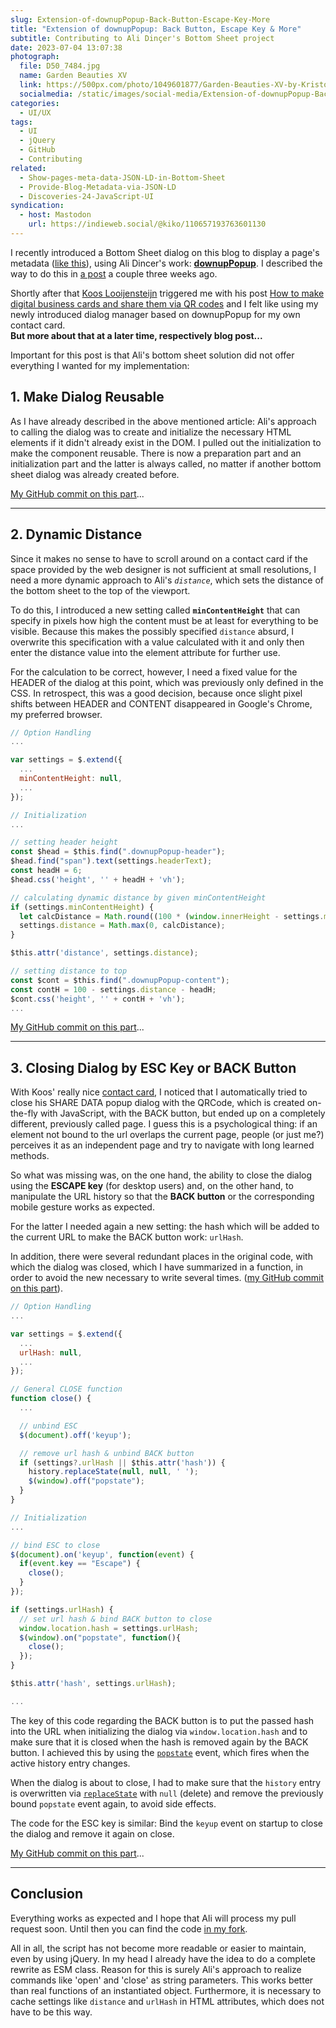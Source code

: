 ```yaml
---
slug: Extension-of-downupPopup-Back-Button-Escape-Key-More
title: "Extension of downupPopup: Back Button, Escape Key & More"
subtitle: Contributing to Ali Dinçer's Bottom Sheet project
date: 2023-07-04 13:07:38
photograph:
  file: D50_7484.jpg
  name: Garden Beauties XV
  link: https://500px.com/photo/1049601877/Garden-Beauties-XV-by-Kristof-Zerbe/
  socialmedia: /static/images/social-media/Extension-of-downupPopup-Back-Button-Escape-Key-More.png
categories:
  - UI/UX
tags:
  - UI
  - jQuery
  - GitHub
  - Contributing
related:
  - Show-pages-meta-data-JSON-LD-in-Bottom-Sheet
  - Provide-Blog-Metadata-via-JSON-LD
  - Discoveries-24-JavaScript-UI
syndication:
  - host: Mastodon
    url: https://indieweb.social/@kiko/110657193763601130
---
```


I recently introduced a Bottom Sheet dialog on this blog to display a page's metadata (<a href="javascript:dialog.pageMeta()">like this</a>), using Ali Dincer's work: [**downupPopup**](https://downuppopupjs.dincerali.com/). I described the way to do this in [a post](/post/Show-pages-meta-data-JSON-LD-in-Bottom-Sheet/) a couple three weeks ago.

Shortly after that [Koos Looijensteijn](https://octodon.social/@koos) triggered me with his post [How to make digital business cards and share them via QR codes](https://www.kooslooijesteijn.net/blog/digital-business-cards-vcard-qr-code-website) and I felt like using my newly introduced dialog manager based on downupPopup for my own contact card.  
**But more about that at a later time, respectively blog post...**

Important for this post is that Ali's bottom sheet solution did not offer everything I wanted for my implementation:

## 1. Make Dialog Reusable

As I have already described in the above mentioned article: Ali's approach to calling the dialog was to create and initialize the necessary HTML elements if it didn't already exist in the DOM. I pulled out the initialization to make the component reusable. There is now a preparation part and an initialization part and the latter is always called, no matter if another bottom sheet dialog was already created before.

[My GitHub commit on this part](https://github.com/ali-dincer/downupPopup.js/pull/2/commits/f3751ca56c4809decc1ec3845e5c301a13292773)...

<!-- more -->

---

## 2. Dynamic Distance

Since it makes no sense to have to scroll around on a contact card if the space provided by the web designer is not sufficient at small resolutions, I need a more dynamic approach to Ali's *``distance``*, which sets the distance of the bottom sheet to the top of the viewport. 

To do this, I introduced a new setting called **``minContentHeight``** that can specify in pixels how high the content must be at least for everything to be visible. Because this makes the possibly specified ``distance`` absurd,  I overwrite this specification with a value calculated with it and only then enter the distance value into the element attribute for further use. 

For the calculation to be correct, however, I need a fixed value for the HEADER of the dialog at this point, which was previously only defined in the CSS. In retrospect, this was a good decision, because once slight pixel shifts between HEADER and CONTENT disappeared in Google's Chrome, my preferred browser.

```js downupPopup.js
// Option Handling
...

var settings = $.extend({
  ...
  minContentHeight: null,
  ...
});

// Initialization
...

// setting header height
const $head = $this.find(".downupPopup-header");
$head.find("span").text(settings.headerText);
const headH = 6;
$head.css('height', '' + headH + 'vh');

// calculating dynamic distance by given minContentHeight
if (settings.minContentHeight) { 
  let calcDistance = Math.round((100 * (window.innerHeight - settings.minContentHeight) / window.innerHeight)) - headH;
  settings.distance = Math.max(0, calcDistance);
}

$this.attr('distance', settings.distance);

// setting distance to top
const $cont = $this.find(".downupPopup-content");
const contH = 100 - settings.distance - headH;
$cont.css('height', '' + contH + 'vh');
...
```

[My GitHub commit on this part](https://github.com/ali-dincer/downupPopup.js/pull/2/commits/0b1b72a4dd5ceb4b1436540a44c24f256f92a1ad)...

---

## 3. Closing Dialog by ESC Key or BACK Button

With Koos' really nice [contact card](https://www.fortomorrow.eu/en/contact/koos), I noticed that I automatically tried to close his SHARE DATA popup dialog with the QRCode, which is created on-the-fly with JavaScript, with the BACK button, but ended up on a completely different, previously called page. I guess this is a psychological thing: if an element not bound to the url overlaps the current page, people (or just me?) perceives it as an independent page and try to navigate with long learned methods.

So what was missing was, on the one hand, the ability to close the dialog using the **ESCAPE key** (for desktop users) and, on the other hand, to manipulate the URL history so that the **BACK button** or the corresponding mobile gesture works as expected.

For the latter I needed again a new setting: the hash which will be added to the current URL to make the BACK button work: ``urlHash``. 

In addition, there were several redundant places in the original code, with which the dialog was closed, which I have summarized in a function, in order to avoid the new necessary to write several times. ([my GitHub commit on this part](https://github.com/ali-dincer/downupPopup.js/pull/2/commits/fa0e119b42a444f1cb671d02381029f662d94591)).

```js downupPopup.js
// Option Handling
...

var settings = $.extend({
  ...
  urlHash: null,
  ...
});

// General CLOSE function
function close() {
  ...

  // unbind ESC
  $(document).off('keyup');

  // remove url hash & unbind BACK button
  if (settings?.urlHash || $this.attr('hash')) {
    history.replaceState(null, null, ' ');
    $(window).off("popstate");
  }
}

// Initialization
...

// bind ESC to close
$(document).on('keyup', function(event) {
  if(event.key == "Escape") {
    close();
  }
});

if (settings.urlHash) {
  // set url hash & bind BACK button to close
  window.location.hash = settings.urlHash;
  $(window).on("popstate", function(){
    close();
  });
}

$this.attr('hash', settings.urlHash);

...
```

The key of this code regarding the BACK button is to put the passed hash into the URL when initializing the dialog via ``window.location.hash`` and to make sure that it is closed when the hash is removed again by the BACK button. I achieved this by using the [``popstate``](https://developer.mozilla.org/en-US/docs/Web/API/Window/popstate_event) event, which fires when the active history entry changes.

When the dialog is about to close, I had to make sure that the ``history`` entry is overwritten via [``replaceState``](https://developer.mozilla.org/en-US/docs/Web/API/History/replaceState) with ``null`` (delete) and remove the previously bound ``popstate`` event again, to avoid side effects.

The code for the ESC key is similar: Bind the ``keyup`` event on startup to close the dialog and remove it again on close.

[My GitHub commit on this part](https://github.com/ali-dincer/downupPopup.js/pull/2/commits/1577a0e6306f75101afb09dc05f7abf80dc29e40)...

---

## Conclusion

Everything works as expected and I hope that Ali will process my pull request soon. Until then you can find the code [in my fork](https://github.com/kristofzerbe/downupPopup.js).

All in all, the script has not become more readable or easier to maintain, even by using jQuery. In my head I already have the idea to do a complete rewrite as ESM class. Reason for this is surely Ali's approach to realize commands like 'open' and 'close' as string parameters. This works better than real functions of an instantiated object. Furthermore, it is necessary to cache settings like ``distance`` and ``urlHash`` in HTML attributes, which does not have to be this way.
